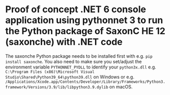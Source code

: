 # Proof of concept .NET 6 console application using pythonnet 3 to run the Python package of SaxonC HE 12 (saxonche) with .NET code

The saxonche Python package needs to be installed first with e.g. `pip install saxonche`. You also need to make sure you set/adjust the environment variable
`PYTHONNET_PYDLL` to identify your `python3x.dll` e.g. `C:\Program Files (x86)\Microsoft Visual Studio\Shared\Python39_64\python39.dll` on Windows or e.g. `/Applications/Xcode.app/Contents/Developer/Library/Frameworks/Python3.framework/Versions/3.9/lib/libpython3.9.dylib` on macOS.
